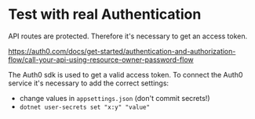 # Test with real Authentication

API routes are protected. Therefore it's necessary to get an access token.

https://auth0.com/docs/get-started/authentication-and-authorization-flow/call-your-api-using-resource-owner-password-flow

The Auth0 sdk is used to get a valid access token. 
To connect the Auth0 service it's necessary to add the correct settings:
- change values in `appsettings.json` (don't commit secrets!)
- `dotnet user-secrets set "x:y" "value"`